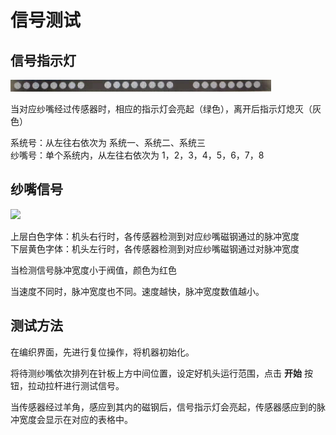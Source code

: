 # 信号测试

## 信号指示灯

![](../.gitbook/assets/2019108128810740727.png)

当对应纱嘴经过传感器时，相应的指示灯会亮起（绿色），离开后指示灯熄灭（灰色）

系统号：从左往右依次为 系统一、系统二、系统三  
纱嘴号：单个系统内，从左往右依次为 1，2，3，4，5，6，7，8

## 纱嘴信号

![](../.gitbook/assets/sha-zui-zi-jian%20%281%29.jpg)

上层白色字体：机头右行时，各传感器检测到对应纱嘴磁钢通过的脉冲宽度  
下层黄色字体：机头左行时，各传感器检测到对应纱嘴磁钢通过对脉冲宽度

当检测信号脉冲宽度小于阀值，颜色为红色

当速度不同时，脉冲宽度也不同。速度越快，脉冲宽度数值越小。

## 测试方法

在编织界面，先进行复位操作，将机器初始化。

将待测纱嘴依次排列在针板上方中间位置，设定好机头运行范围，点击 **开始** 按钮，拉动拉杆进行测试信号。

当传感器经过羊角，感应到其内的磁钢后，信号指示灯会亮起，传感器感应到的脉冲宽度会显示在对应的表格中。

